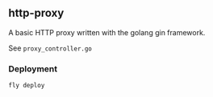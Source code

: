 http-proxy
---

A basic HTTP proxy written with the golang gin framework.

See `proxy_controller.go`


### Deployment
`fly deploy`